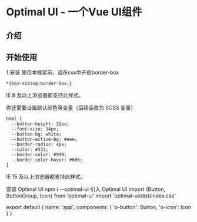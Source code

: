 # Optimal UI - 一个Vue UI组件

## 介绍

## 开始使用

1.安装
使用本框架前，请在css中开启border-box

```
*{box-sizing:border-box;}
```
IE 8 及以上浏览器都支持此样式。

你还需要设置默认颜色等变量（后续会改为 SCSS 变量）
``` 
html {
  --button-height: 32px;
  --font-size: 14px;
  --button-bg: white;
  --button-active-bg: #eee;
  --border-radius: 4px;
  --color: #333;
  --border-color: #999;
  --border-color-hover: #666;
}
```
IE 15 及以上浏览器都支持此样式。

安装 Optimal UI
npm i --optimal-ui
引入 Optimal UI
import {Button, ButtonGroup, Icon} from 'optimal-ui'
import 'optimal-ui/dist/index.css'

export default {
  name: 'app',
  components: {
    'o-button': Button,
    'o-icon': Icon
  }
}
